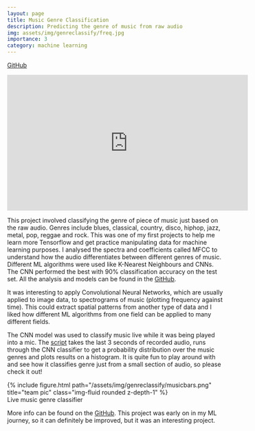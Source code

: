 ```yaml
---
layout: page
title: Music Genre Classification
description: Predicting the genre of music from raw audio
img: assets/img/genreclassify/freq.jpg
importance: 3
category: machine learning
---
```


<a href="https://github.com/alexpondaven/Music-Genre-Classification">GitHub</a>

<iframe width="560" height="315" src="https://www.youtube.com/embed/OqOR4L5_XtM" title="YouTube video player" frameborder="0" allow="accelerometer; autoplay; clipboard-write; encrypted-media; gyroscope; picture-in-picture" allowfullscreen></iframe>

This project involved classifying the genre of piece of music just based on the raw audio. Genres include blues, classical, country, disco, hiphop, jazz, metal, pop, reggae and rock. This was one of my first projects to help me learn more Tensorflow and get practice manipulating data for machine learning purposes. I analysed the spectra and coefficients called MFCC to understand how the audio differentiates between different genres of music. Different ML algorithms were used like K-Nearest Neighbours and CNNs. The CNN performed the best with 90% classification accuracy on the test set. All the analysis and models can be found in the <a href="https://github.com/alexpondaven/Music-Genre-Classification">GitHub</a>.

It was interesting to apply Convolutional Neural Networks, which are usually applied to image data, to spectrograms of music (plotting frequency against time). This could extract spatial patterns from another type of data and I liked how different ML algorithms from one field can be applied to many different fields.

The CNN model was used to classify music live while it was being played into a mic. The <a href="https://github.com/alexpondaven/Music-Genre-Classification/blob/main/genre_classify_mic.py">script</a> takes the last 3 seconds of recorded audio, runs through the CNN classifier to get a probability distribution over the music genres and plots results on a histogram. It is quite fun to play around with and see how it classifies genre just from a small section of audio, so please check it out!

<div class="row">
    <div class="col-sm mt-3 mt-md-0">
        {% include figure.html path="/assets/img/genreclassify/musicbars.png" title="team pic" class="img-fluid rounded z-depth-1" %}
    </div>
</div>
<div class="caption">
    Live music genre classifier
</div>

More info can be found on the <a href="https://github.com/alexpondaven/Music-Genre-Classification">GitHub</a>. This project was early on in my ML journey, so it can definitely be improved, but it was an interesting project.



